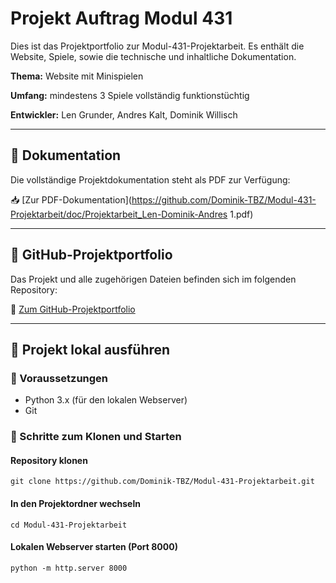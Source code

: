 # Projekt Auftrag Modul 431

Dies ist das Projektportfolio zur Modul-431-Projektarbeit. Es enthält die Website, Spiele, sowie die technische und inhaltliche Dokumentation.

**Thema:** Website mit Minispielen 

**Umfang:** mindestens 3 Spiele vollständig funktionstüchtig

**Entwickler:** Len Grunder, Andres Kalt, Dominik Willisch

---

## 📄 Dokumentation

Die vollständige Projektdokumentation steht als PDF zur Verfügung:

📥 [Zur PDF-Dokumentation](https://github.com/Dominik-TBZ/Modul-431-Projektarbeit/doc/Projektarbeit_Len-Dominik-Andres 1.pdf)

---

## 📁 GitHub-Projektportfolio

Das Projekt und alle zugehörigen Dateien befinden sich im folgenden Repository:

🔗 [Zum GitHub-Projektportfolio](https://github.com/Dominik-TBZ/Modul-431-Projektarbeit)

---

## 🚀 Projekt lokal ausführen

### 🔧 Voraussetzungen

- Python 3.x (für den lokalen Webserver)
- Git

### 🧪 Schritte zum Klonen und Starten

#### Repository klonen
```
git clone https://github.com/Dominik-TBZ/Modul-431-Projektarbeit.git
```

#### In den Projektordner wechseln
```
cd Modul-431-Projektarbeit
```

#### Lokalen Webserver starten (Port 8000)
```
python -m http.server 8000
```
